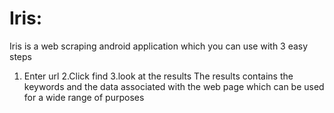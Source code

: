 # Iris:
Iris is a web scraping android application which you can use with 3 easy steps
1. Enter url
2.Click find
3.look at the results
The results contains the keywords and the data associated with the web page which can be used for a wide range of purposes 
